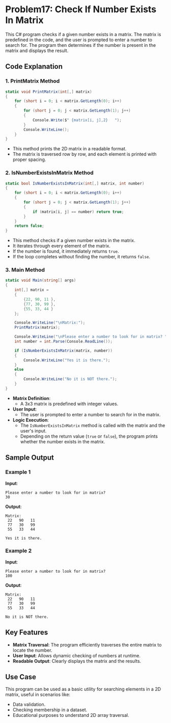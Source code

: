 # Problem17: Check If Number Exists In Matrix

This C# program checks if a given number exists in a matrix. The matrix is predefined in the code, and the user is prompted to enter a number to search for. The program then determines if the number is present in the matrix and displays the result.

## Code Explanation

### 1. **PrintMatrix Method**
```csharp
static void PrintMatrix(int[,] matrix)
{
    for (short i = 0; i < matrix.GetLength(0); i++)
    {
        for (short j = 0; j < matrix.GetLength(1); j++)
        {
            Console.Write($" {matrix[i, j],2}   ");
        }
        Console.WriteLine();
    }
}
```
- This method prints the 2D matrix in a readable format.
- The matrix is traversed row by row, and each element is printed with proper spacing.

### 2. **IsNumberExistsInMatrix Method**
```csharp
static bool IsNumberExistsInMatrix(int[,] matrix, int number)
{
    for (short i = 0; i < matrix.GetLength(0); i++)
    {
        for (short j = 0; j < matrix.GetLength(1); j++)
        {
            if (matrix[i, j] == number) return true;
        }
    }
    return false;
}
```
- This method checks if a given number exists in the matrix.
- It iterates through every element of the matrix.
- If the number is found, it immediately returns `true`.
- If the loop completes without finding the number, it returns `false`.

### 3. **Main Method**
```csharp
static void Main(string[] args)
{
    int[,] matrix =
    {
        {22, 90, 11 },
        {77, 30, 99 },
        {55, 33, 44 }
    };

    Console.WriteLine("\nMatrix:");
    PrintMatrix(matrix);

    Console.WriteLine("\nPlease enter a number to look for in matrix? ");
    int number = int.Parse(Console.ReadLine());

    if (IsNumberExistsInMatrix(matrix, number))
    {
        Console.WriteLine("Yes it is there.");
    }
    else
    {
        Console.WriteLine("No it is NOT there.");
    }
}
```
- **Matrix Definition**:
  - A 3x3 matrix is predefined with integer values.
- **User Input**:
  - The user is prompted to enter a number to search for in the matrix.
- **Logic Execution**:
  - The `IsNumberExistsInMatrix` method is called with the matrix and the user's input.
  - Depending on the return value (`true` or `false`), the program prints whether the number exists in the matrix.

## Sample Output
### Example 1
**Input**:
```
Please enter a number to look for in matrix?
30
```
**Output**:
```
Matrix:
 22   90   11
 77   30   99
 55   33   44

Yes it is there.
```

### Example 2
**Input**:
```
Please enter a number to look for in matrix?
100
```
**Output**:
```
Matrix:
 22   90   11
 77   30   99
 55   33   44

No it is NOT there.
```

## Key Features
- **Matrix Traversal**: The program efficiently traverses the entire matrix to locate the number.
- **User Input**: Allows dynamic checking of numbers at runtime.
- **Readable Output**: Clearly displays the matrix and the results.

## Use Case
This program can be used as a basic utility for searching elements in a 2D matrix, useful in scenarios like:
- Data validation.
- Checking membership in a dataset.
- Educational purposes to understand 2D array traversal.
